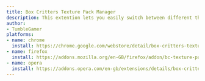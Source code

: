 ```yaml
---
title: Box Critters Texture Pack Manager
description: This extention lets you easily switch between different themes, add new themes and create new themes.
author:
- TumbleGamer
platforms:
- name: chrome
  install: https://chrome.google.com/webstore/detail/box-critters-texture-pack/okfakaikglajegjgjnaamcigadmfccmg?hl=en-GB&gl=GB
- name: firefox
  install: https://addons.mozilla.org/en-GB/firefox/addon/bc-texture-pack-manager/
- name: opera
  install: https://addons.opera.com/en-gb/extensions/details/box-critters-texture-pack-manager/
---
```

